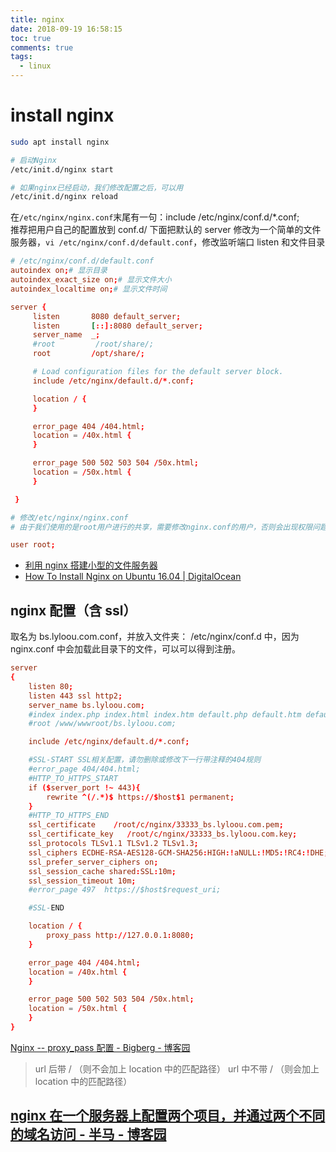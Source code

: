 ```yaml
---
title: nginx
date: 2018-09-19 16:58:15
toc: true
comments: true
tags:
  - linux
---
```


# install nginx

```sh
sudo apt install nginx
```

```sh
# 启动Nginx
/etc/init.d/nginx start

# 如果nginx已经启动，我们修改配置之后，可以用
/etc/init.d/nginx reload
```

在`/etc/nginx/nginx.conf`末尾有一句：include /etc/nginx/conf.d/\*.conf;　　推荐把用户自己的配置放到 conf.d/
下面把默认的 server 修改为一个简单的文件服务器，`vi /etc/nginx/conf.d/default.conf`，修改监听端口 listen 和文件目录

```conf
# /etc/nginx/conf.d/default.conf
autoindex on;# 显示目录
autoindex_exact_size on;# 显示文件大小
autoindex_localtime on;# 显示文件时间

server {
     listen       8080 default_server;
     listen       [::]:8080 default_server;
     server_name  _;
     #root         /root/share/;
     root         /opt/share/;

     # Load configuration files for the default server block.
     include /etc/nginx/default.d/*.conf;

     location / {
     }

     error_page 404 /404.html;
     location = /40x.html {
     }

     error_page 500 502 503 504 /50x.html;
     location = /50x.html {
     }

 }

```

```conf
# 修改/etc/nginx/nginx.conf
# 由于我们使用的是root用户进行的共享，需要修改nginx.conf的用户，否则会出现权限问题，导致访问的时候出现403 Forbidden的错误

user root;
```

- [利用 nginx 搭建小型的文件服务器](https://www.jianshu.com/p/95602720e7c8)
- [How To Install Nginx on Ubuntu 16.04 | DigitalOcean](https://www.digitalocean.com/community/tutorials/how-to-install-nginx-on-ubuntu-16-04)

## nginx 配置（含 ssl）

取名为 bs.lyloou.com.conf，并放入文件夹： /etc/nginx/conf.d 中，因为 nginx.conf 中会加载此目录下的文件，可以可以得到注册。

```conf
server
{
    listen 80;
    listen 443 ssl http2;
    server_name bs.lyloou.com;
    #index index.php index.html index.htm default.php default.htm default.html;
    #root /www/wwwroot/bs.lyloou.com;

    include /etc/nginx/default.d/*.conf;

    #SSL-START SSL相关配置，请勿删除或修改下一行带注释的404规则
    #error_page 404/404.html;
    #HTTP_TO_HTTPS_START
    if ($server_port !~ 443){
        rewrite ^(/.*)$ https://$host$1 permanent;
    }
    #HTTP_TO_HTTPS_END
    ssl_certificate    /root/c/nginx/33333_bs.lyloou.com.pem;
    ssl_certificate_key   /root/c/nginx/33333_bs.lyloou.com.key;
    ssl_protocols TLSv1.1 TLSv1.2 TLSv1.3;
    ssl_ciphers ECDHE-RSA-AES128-GCM-SHA256:HIGH:!aNULL:!MD5:!RC4:!DHE;
    ssl_prefer_server_ciphers on;
    ssl_session_cache shared:SSL:10m;
    ssl_session_timeout 10m;
    #error_page 497  https://$host$request_uri;

    #SSL-END

    location / {
        proxy_pass http://127.0.0.1:8080;
    }

    error_page 404 /404.html;
    location = /40x.html {
    }

    error_page 500 502 503 504 /50x.html;
    location = /50x.html {
    }
}

```

[Nginx -- proxy_pass 配置 - Bigberg - 博客园](https://www.cnblogs.com/bigberg/p/7651197.html)

> url 后带 / （则不会加上 location 中的匹配路径）
> url 中不带 / （则会加上 location 中的匹配路径）

## [nginx 在一个服务器上配置两个项目，并通过两个不同的域名访问 - 半马 - 博客园](https://www.cnblogs.com/banma/p/9069858.html)
